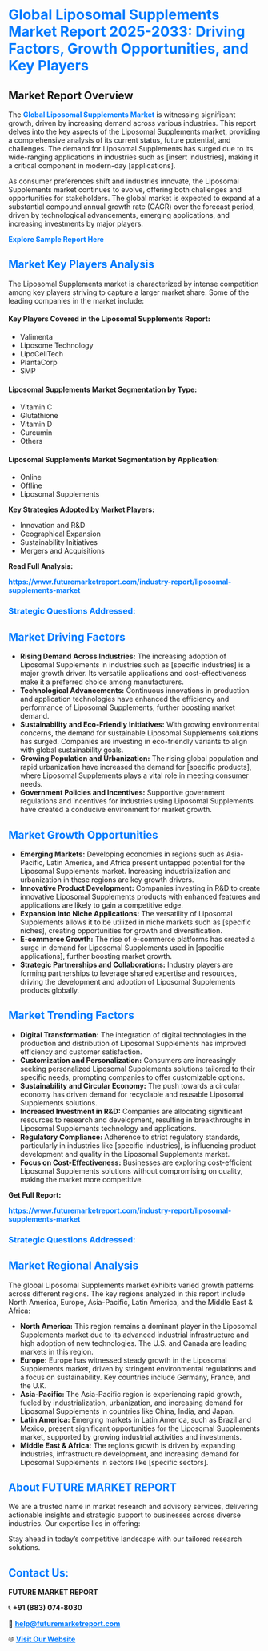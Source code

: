 <h1 style="color: #007BFF;">Global Liposomal Supplements Market Report 2025-2033: Driving Factors, Growth Opportunities, and Key Players</h1>

<section id="overview">
<h2>Market Report Overview</h2>
<p>The <a href="https://www.futuremarketreport.com/industry-report/liposomal-supplements-market" style="color: #007BFF; text-decoration: none;"><strong>Global Liposomal Supplements Market</strong></a> is witnessing significant growth, driven by increasing demand across various industries. This report delves into the key aspects of the Liposomal Supplements market, providing a comprehensive analysis of its current status, future potential, and challenges. The demand for Liposomal Supplements has surged due to its wide-ranging applications in industries such as [insert industries], making it a critical component in modern-day [applications].</p>
<p>As consumer preferences shift and industries innovate, the Liposomal Supplements market continues to evolve, offering both challenges and opportunities for stakeholders. The global market is expected to expand at a substantial compound annual growth rate (CAGR) over the forecast period, driven by technological advancements, emerging applications, and increasing investments by major players.</p>
</section>

<section id="overview">
<p><a href="https://www.futuremarketreport.com/request-sample/reportId=122993" style="color: #007BFF; text-decoration: none;"><strong>Explore Sample Report Here</strong></a></p>
</section>

<section id="key-players">
<h2 style="color: #007BFF;">Market Key Players Analysis</h2>
<p>The Liposomal Supplements market is characterized by intense competition among key players striving to capture a larger market share. Some of the leading companies in the market include:</p>
<h4>Key Players Covered in the Liposomal Supplements Report:</h4>
<ul><li>Valimenta</li><li>Liposome Technology</li><li>LipoCellTech</li><li>PlantaCorp</li><li>SMP</li></ul>
<h4>Liposomal Supplements Market Segmentation by Type:</h4>
<ul><li>Vitamin C</li><li>Glutathione</li><li>Vitamin D</li><li>Curcumin</li><li>Others</li></ul>

<h4>Liposomal Supplements Market Segmentation by Application:</h4>
<ul><li>Online</li><li>Offline</li><li>Liposomal Supplements</li></ul>
<p><strong>Key Strategies Adopted by Market Players:</strong></p>
<ul>
<li>Innovation and R&D</li>
<li>Geographical Expansion</li>
<li>Sustainability Initiatives</li>
<li>Mergers and Acquisitions</li>
</ul>
</section>

<section>
<p><strong>Read Full Analysis: </strong></p><a href="https://www.futuremarketreport.com/industry-report/liposomal-supplements-market" style="color: #007BFF; text-decoration: none;"><strong>https://www.futuremarketreport.com/industry-report/liposomal-supplements-market</strong></a>
<h3 style="color: #007BFF;">Strategic Questions Addressed:</h3>
</section>

<section id="driving-factors">
<h2 style="color: #007BFF;">Market Driving Factors</h2>
<ul>
<li><strong>Rising Demand Across Industries:</strong> The increasing adoption of Liposomal Supplements in industries such as [specific industries] is a major growth driver. Its versatile applications and cost-effectiveness make it a preferred choice among manufacturers.</li>
<li><strong>Technological Advancements:</strong> Continuous innovations in production and application technologies have enhanced the efficiency and performance of Liposomal Supplements, further boosting market demand.</li>
<li><strong>Sustainability and Eco-Friendly Initiatives:</strong> With growing environmental concerns, the demand for sustainable Liposomal Supplements solutions has surged. Companies are investing in eco-friendly variants to align with global sustainability goals.</li>
<li><strong>Growing Population and Urbanization:</strong> The rising global population and rapid urbanization have increased the demand for [specific products], where Liposomal Supplements plays a vital role in meeting consumer needs.</li>
<li><strong>Government Policies and Incentives:</strong> Supportive government regulations and incentives for industries using Liposomal Supplements have created a conducive environment for market growth.</li>
</ul>
</section>

<section id="growth-opportunities">
<h2 style="color: #007BFF;">Market Growth Opportunities</h2>
<ul>
<li><strong>Emerging Markets:</strong> Developing economies in regions such as Asia-Pacific, Latin America, and Africa present untapped potential for the Liposomal Supplements market. Increasing industrialization and urbanization in these regions are key growth drivers.</li>
<li><strong>Innovative Product Development:</strong> Companies investing in R&D to create innovative Liposomal Supplements products with enhanced features and applications are likely to gain a competitive edge.</li>
<li><strong>Expansion into Niche Applications:</strong> The versatility of Liposomal Supplements allows it to be utilized in niche markets such as [specific niches], creating opportunities for growth and diversification.</li>
<li><strong>E-commerce Growth:</strong> The rise of e-commerce platforms has created a surge in demand for Liposomal Supplements used in [specific applications], further boosting market growth.</li>
<li><strong>Strategic Partnerships and Collaborations:</strong> Industry players are forming partnerships to leverage shared expertise and resources, driving the development and adoption of Liposomal Supplements products globally.</li>
</ul>
</section>

<section id="trending-factors">
<h2 style="color: #007BFF;">Market Trending Factors</h2>
<ul>
<li><strong>Digital Transformation:</strong> The integration of digital technologies in the production and distribution of Liposomal Supplements has improved efficiency and customer satisfaction.</li>
<li><strong>Customization and Personalization:</strong> Consumers are increasingly seeking personalized Liposomal Supplements solutions tailored to their specific needs, prompting companies to offer customizable options.</li>
<li><strong>Sustainability and Circular Economy:</strong> The push towards a circular economy has driven demand for recyclable and reusable Liposomal Supplements solutions.</li>
<li><strong>Increased Investment in R&D:</strong> Companies are allocating significant resources to research and development, resulting in breakthroughs in Liposomal Supplements technology and applications.</li>
<li><strong>Regulatory Compliance:</strong> Adherence to strict regulatory standards, particularly in industries like [specific industries], is influencing product development and quality in the Liposomal Supplements market.</li>
<li><strong>Focus on Cost-Effectiveness:</strong> Businesses are exploring cost-efficient Liposomal Supplements solutions without compromising on quality, making the market more competitive.</li>
</ul>
</section>

<section>
<p><strong>Get Full Report: </strong></p><a href="https://www.futuremarketreport.com/industry-report/liposomal-supplements-market" style="color: #007BFF; text-decoration: none;"><strong>https://www.futuremarketreport.com/industry-report/liposomal-supplements-market</strong></a>
<h3 style="color: #007BFF;">Strategic Questions Addressed:</h3>
</section>


<section id="regional-analysis">
<h2 style="color: #007BFF;">Market Regional Analysis</h2>
<p>The global Liposomal Supplements market exhibits varied growth patterns across different regions. The key regions analyzed in this report include North America, Europe, Asia-Pacific, Latin America, and the Middle East & Africa:</p>
<ul>
<li><strong>North America:</strong> This region remains a dominant player in the Liposomal Supplements market due to its advanced industrial infrastructure and high adoption of new technologies. The U.S. and Canada are leading markets in this region.</li>
<li><strong>Europe:</strong> Europe has witnessed steady growth in the Liposomal Supplements market, driven by stringent environmental regulations and a focus on sustainability. Key countries include Germany, France, and the U.K.</li>
<li><strong>Asia-Pacific:</strong> The Asia-Pacific region is experiencing rapid growth, fueled by industrialization, urbanization, and increasing demand for Liposomal Supplements in countries like China, India, and Japan.</li>
<li><strong>Latin America:</strong> Emerging markets in Latin America, such as Brazil and Mexico, present significant opportunities for the Liposomal Supplements market, supported by growing industrial activities and investments.</li>
<li><strong>Middle East & Africa:</strong> The region’s growth is driven by expanding industries, infrastructure development, and increasing demand for Liposomal Supplements in sectors like [specific sectors].</li>
</ul>
</section>

<footer>
<h2 style="color: #007BFF;">About FUTURE MARKET REPORT</h2>
<p>We are a trusted name in market research and advisory services, delivering actionable insights and strategic support to businesses across diverse industries. Our expertise lies in offering:</p>

<p>Stay ahead in today’s competitive landscape with our tailored research solutions.</p>

<h2 style="color: #007BFF;">Contact Us:</h2>
<p><strong>FUTURE MARKET REPORT</strong></p>
<p>📞 <strong>+91 (883) 074-8030</strong></p>
<p>📧 <strong><a href="mailto:help@futuremarketreport.com" style="color: #007BFF;">help@futuremarketreport.com</a></strong></p>
<p>🌐 <strong><a href="https://www.futuremarketreport.com/" style="color: #007BFF;">Visit Our Website</a></strong></p>
</footer>